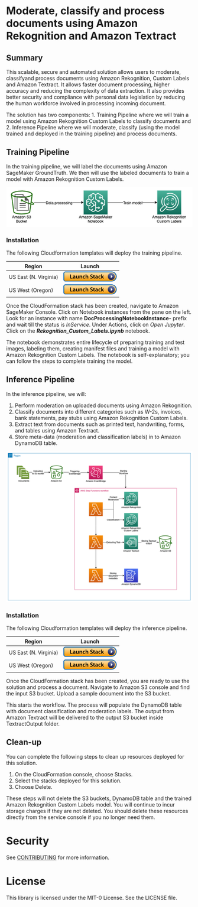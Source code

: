 # Moderate, classify and process documents using Amazon Rekognition and Amazon Textract

## Summary
This scalable, secure and automated solution allows users to moderate, classifyand process documents using Amazon Rekognition, Custom Labels and Amazon Textract. It allows faster document processing, higher accuracy and reducing the complexity of data extraction. It also provides better security and compliance with personal data legislation by reducing the human workforce involved in processing incoming document.

The solution has two components: 1. Training Pipeline where we will train a model using Amazon Rekognition Custom Labels to classify documents and 2. Inference Pipeline where we will moderate, classify (using the model trained and deployed in the training pipeline) and process documents.

## Training Pipeline
In the training pipeline, we will label the documents using Amazon SageMaker GroundTruth. We then will use the labeled documents to train a model with Amazon Rekognition Custom Labels.

![](TrainingPipeline.png)

### Installation
The following Cloudformation templates will deploy the training pipeline.

Region| Launch
------|-----
US East (N. Virginia) | [![Launch in us-east-1](launch-stack.png)](https://console.aws.amazon.com/cloudformation/home?region=us-east-1#/stacks/new?stackName=doc-moderation-classification-training-pipeline&templateURL=https://aws-rek-immersionday-us-east-1.s3.amazonaws.com/TrainingPipeline.yaml)
US West (Oregon) | [![Launch in us-west-2](launch-stack.png)](https://console.aws.amazon.com/cloudformation/home?region=us-west-2#/stacks/new?stackName=doc-moderation-classification-training-pipeline&templateURL=https://aws-rek-immersionday-us-east-1.s3.amazonaws.com/TrainingPipeline.yaml)

Once the CloudFormation stack has been created, navigate to Amazon SageMaker Console. Click on Notebook instances from the pane on the left. Look for an instance with name **DocProcessingNotebookInstance-** prefix and wait till the status is *InService*. Under Actions, click on *Open Jupyter*. Click on the ***Rekognition_Custom_Labels.ipynb*** notebook.

The notebook demonstrates entire lifecycle of preparing training and test images, labeling them, creating manifest files and training a model with Amazon Rekognition Custom Labels. The notebook is self-explanatory; you can follow the steps to complete training the model.

## Inference Pipeline

In the inference pipeline, we will:
1. Perform moderation on uploaded documents using Amazon Rekognition.
2. Classify documents into different categories such as W-2s, invoices, bank statements, pay stubs using Amazon Rekognition Custom Labels.
3. Extract text from documents such as printed text, handwriting, forms, and tables using Amazon Textract.
4. Store meta-data (moderation and classification labels) in to Amazon DynamoDB table.

![](InferencePipeline.png)

### Installation
The following Cloudformation templates will deploy the inference pipeline.

Region| Launch
------|-----
US East (N. Virginia) | [![Launch in us-east-1](launch-stack.png)](https://console.aws.amazon.com/cloudformation/home?region=us-east-1#/stacks/new?stackName=doc-moderation-classification-inference-pipeline&templateURL=https://aws-rek-immersionday-us-east-1.s3.amazonaws.com/InferencePipeline.yml)
US West (Oregon) | [![Launch in us-west-2](launch-stack.png)](https://console.aws.amazon.com/cloudformation/home?region=us-west-2#/stacks/new?stackName=doc-moderation-classification-inference-pipeline&templateURL=https://aws-rek-immersionday-us-east-1.s3.amazonaws.com/InferencePipeline.yml)

Once the CloudFormation stack has been created, you are ready to use the solution and process a document. Navigate to Amazon S3 console and find the input S3 bucket. Upload a sample document into the S3 bucket.

This starts the workflow. The process will populate the DynamoDB table with document classification and moderation labels. The output from Amazon Textract will be delivered to the output S3 bucket inside TextractOutput folder.

## Clean-up
You can complete the following steps to clean up resources deployed for this solution.
1.	On the CloudFormation console, choose Stacks.
2.	Select the stacks deployed for this solution.
3.	Choose Delete.

These steps will not delete the S3 buckets, DynamoDB table and the trained Amazon Rekognition Custom Labels model. You will continue to incur storage charges if they are not deleted. You should delete these resources directly from the service console if you no longer need them.

# Security

See [CONTRIBUTING](CONTRIBUTING.md#security-issue-notifications) for more information.

# License

This library is licensed under the MIT-0 License. See the LICENSE file.
